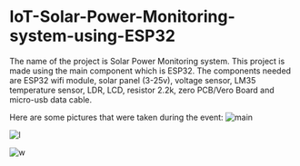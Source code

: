 # IoT-Solar-Power-Monitoring-system-using-ESP32
The name of the project is Solar Power Monitoring system. 
This project is made using the main component which is ESP32.
The components needed are ESP32 wifi module, solar panel (3-25v), voltage sensor, LM35 temperature sensor, LDR, LCD, resistor 2.2k, zero PCB/Vero Board and micro-usb data cable.

Here are some pictures that were taken during the event:
![main](https://github.com/fsdkumk/IoT-Smart-Street-Light-using-ESP8266/assets/141599942/9a3e68b3-38b3-4af5-b3e1-67cba6ed4b08)

![l](https://github.com/fsdkumk/IoT-Solar-Energy-using-ESP32/assets/141599942/9694da83-98b3-44b4-94ff-d985c99af26e)

![w](https://github.com/fsdkumk/IoT-Solar-Energy-using-ESP32/assets/141599942/684e824a-28c4-420b-9525-950034a8c034)
